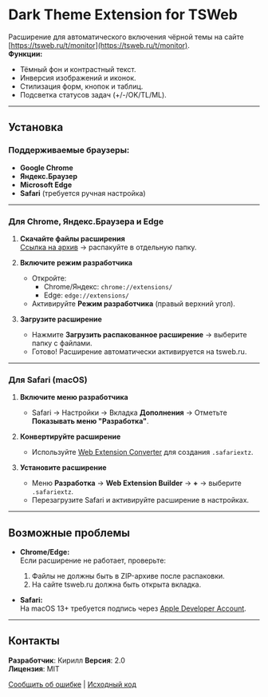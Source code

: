 # Dark Theme Extension for TSWeb

Расширение для автоматического включения чёрной темы на сайте [https://tsweb.ru/t/monitor](https://tsweb.ru/t/monitor).  
**Функции:**  
- Тёмный фон и контрастный текст.  
- Инверсия изображений и иконок.  
- Стилизация форм, кнопок и таблиц.  
- Подсветка статусов задач (+/-/OK/TL/ML).  

---

## Установка

### Поддерживаемые браузеры:
- **Google Chrome**  
- **Яндекс.Браузер**  
- **Microsoft Edge**  
- **Safari** (требуется ручная настройка)  

---

### Для Chrome, Яндекс.Браузера и Edge

1. **Скачайте файлы расширения**  
   [Ссылка на архив](https://drive.google.com/file/d/1Gvf_meZH86LnB3t8CWQn26S_mUaVdUbg/view?usp=drive_link) → распакуйте в отдельную папку.

2. **Включите режим разработчика**  
   - Откройте:  
     - Chrome/Яндекс: `chrome://extensions/`  
     - Edge: `edge://extensions/`  
   - Активируйте **Режим разработчика** (правый верхний угол).

3. **Загрузите расширение**  
   - Нажмите **Загрузить распакованное расширение** → выберите папку с файлами.  
   - Готово! Расширение автоматически активируется на tsweb.ru.



---

### Для Safari (macOS)

1. **Включите меню разработчика**  
   - Safari → Настройки → Вкладка **Дополнения** → Отметьте **Показывать меню "Разработка"**.

2. **Конвертируйте расширение**  
   - Используйте [Web Extension Converter](https://developer.apple.com/documentation/safariservices/safari_web_extensions) для создания `.safariextz`.

3. **Установите расширение**  
   - Меню **Разработка** → **Web Extension Builder** → **+** → выберите `.safariextz`.  
   - Перезагрузите Safari и активируйте расширение в настройках.

---

## Возможные проблемы

- **Chrome/Edge:**  
  Если расширение не работает, проверьте:  
  1. Файлы не должны быть в ZIP-архиве после распаковки.  
  2. На сайте tsweb.ru должна быть открыта вкладка.  

- **Safari:**  
  На macOS 13+ требуется подпись через [Apple Developer Account](https://developer.apple.com).  

---

## Контакты  
**Разработчик**: Кирилл
**Версия**: 2.0  
**Лицензия**: MIT  

[Сообщить об ошибке](ваша_ссылка_на_GitHub/issues) | [Исходный код](ваша_ссылка_на_GitHub)  
